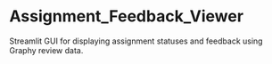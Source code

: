 # Assignment_Feedback_Viewer
Streamlit GUI for displaying assignment statuses and  feedback using Graphy review data.
